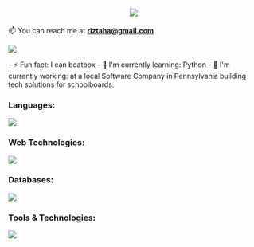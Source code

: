 <!--

Here are some ideas to get you started:

- 🔭 I’m currently working on ...
- 🌱 I’m currently learning ...
- 👯 I’m looking to collaborate on ...
- 🤔 I’m looking for help with ...
- 💬 Ask me about ...
- 📫 How to reach me: ...
- 😄 Pronouns: ...
- ⚡ Fun fact: ...
-->

<p align="center">
  <a href="https://github.com/riztaha">
  </a>
</p>

<p align="center">
  <h1 align="center">
    <a href="https://github.com/riztaha">
      <img src="https://readme-typing-svg.demolab.com/?font=Nunito&weight=500&size=27&duration=2000&pause=1000&color=82ACF9&center=true&vCenter=true&width=600&lines=👋+Taha+Rizvi;Software+Engineer+%7C+Full+Stack+Developer" />
    </a>
  </h1>
</p>

📫 You can reach me at **riztaha@gmail.com**
<p align="left">
  <a href="http://linkedin.com/in/taharizvi/">
    <img src="https://skillicons.dev/icons?i=linkedin" />
  </a>
</p>
- ⚡ Fun fact: I can beatbox
- 🔭 I'm currently learning: Python
- 👯 I'm currently working: at a local Software Company in Pennsylvania building tech solutions for schoolboards.

<h3 align="left">Languages:</h3>
<p align="left">
  <a href="https://skillicons.dev">
    <img src="https://skillicons.dev/icons?i=cs,py,js" />
  </a>
</p>

<h3 align="left">Web Technologies:</h3>
<p align="left">
  <a href="https://skillicons.dev">
    <img src="https://skillicons.dev/icons?i=css,html,ts,react,vue,jquery,nodejs,dotnet,django,ai" />
  </a>
</p>

<h3 align="left">Databases:</h3>
<p align="left">
  <a href="https://skillicons.dev">
    <img src="https://skillicons.dev/icons?i=mongodb,mysql,postgres,redis" />
  </a>
</p>

<h3 align="left">Tools & Technologies:</h3>
<p align="left">
  <a href="https://skillicons.dev">
    <img src="https://skillicons.dev/icons?i=aws,gcp,docker,github,postman,linux,azure,heroku,netlify" />
  </a>
</p>

<!-- [![Taha's GitHub stats](https://github-readme-stats.vercel.app/api?username=riztaha)](https://github.com/riztaha/github-readme-stats)
-->

